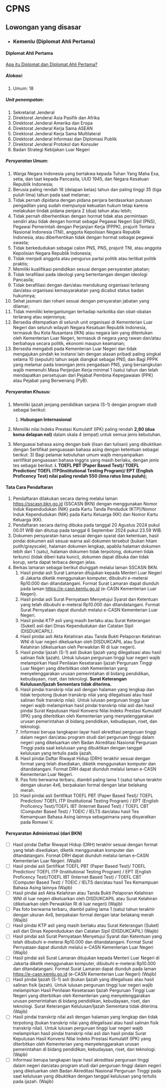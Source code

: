 # CPNS

## Lowongan yang disasar

- ### Kemenlu (Diplomat Ahli Pertama)

#### Diplomat Ahli Pertama

[Apa itu Diplomat dan Diplomat Ahli Pertama?](https://id.jobstreet.com/id/career-advice/article/diplomat-arti-tugas-jenjang-karir)

##### Alokasi:

   1. Umum: 18

##### Unit penempatan:

1. Sekretariat Jenderal
2. Direktorat Jenderal Asia Pasifik dan Afrika
3. Direktorat Jenderal Amerika dan Eropa
4. Direktorat Jenderal Kerja Sama ASEAN
5. Direktorat Jenderal Kerja Sama Multilateral
6. Direktorat Jenderal Informasi dan Diplomasi Publik
7. Direktorat Jenderal Protokol dan Konsuler
8. Badan Strategi Kebijakan Luar Negeri

##### Persyaratan Umum:

1. Warga Negara Indonesia yang bertakwa kepada Tuhan Yang Maha Esa, setia, dan taat kepada Pancasila, UUD 1945, dan Negara Kesatuan Republik Indonesia;
2. Berusia paling rendah 18 (delapan belas) tahun dan paling tinggi 35 (tiga puluh lima) tahun pada saat melamar;
3. Tidak pernah dipidana dengan pidana penjara berdasarkan putusan pengadilan yang sudah mempunyai kekuatan hukum tetap karena melakukan tindak pidana penjara 2 (dua) tahun atau lebih;
4. Tidak pernah diberhentikan dengan hormat tidak atas permintaan sendiri atau tidak dengan hormat sebagai Pegawai Negeri Sipil (PNS), Pegawai Pemerintah dengan Perjanjian Kerja (PPPK), prajurit Tentara Nasional Indonesia (TNI), anggota Kepolisian Negara Republik Indonesia, atau diberhentikan tidak dengan hormat sebagai pegawai swasta;
5. Tidak berkedudukan sebagai calon PNS, PNS, prajurit TNI, atau anggota Kepolisian Negara Republik Indonesia;
6. Tidak menjadi anggota atau pengurus partai politik atau terlibat politik praktis;
7. Memiliki kualifikasi pendidikan sesuai dengan persyaratan jabatan;
8. Tidak terafiliasi pada ideologi yang bertentangan dengan ideologi Pancasila;
9. Tidak berafiliasi dengan dan/atau mendukung organisasi terlarang dan/atau organisasi kemasyarakatan yang dicabut status badan hukumnya;
10. Sehat jasmani dan rohani sesuai dengan persyaratan jabatan yang dilamar;
11. Tidak memiliki ketergantungan terhadap narkotika dan obat-obatan terlarang atau sejenisnya;
12. Bersedia ditempatkan di seluruh unit organisasi di Kementerian Luar Negeri dan seluruh wilayah Negara Kesatuan Republik Indonesia, termasuk Ibu Kota Nusantara (IKN) atau negara lain yang ditentukan oleh Kementerian Luar Negeri, termasuk di negara yang rawan dan/atau berbahaya secara politik, ekonomi maupun keamanan;
13. Bersedia mengabdi pada Kementerian Luar Negeri dan tidak mengajukan pindah ke instansi lain dengan alasan pribadi paling singkat selama 10 (sepuluh) tahun sejak diangkat sebagai PNS; dan Bagi PPPK yang melamar pada lowongan jenis pengadaan PNS, yang bersangkutan wajib memenuhi Masa Perjanjian Kerja minimal 1 (satu) tahun dan telah mendapatkan persetujuan dari Pejabat Pembina Kepegawaian (PPK) atau Pejabat yang Berwenang (PyB).

##### Persyaratan Khusus:

 1. Memiliki ijazah jenjang pendidikan sarjana (S-1) dengan program studi sebagai berikut:
    1. **Hubungan Internasional**

 2. Memiliki nilai Indeks Prestasi Kumulatif (IPK) paling rendah **2,80 (dua koma delapan nol)** dalam skala 4 (empat) untuk semua jenis kebutuhan.

 3. Menguasai bahasa asing dengan baik (lisan dan tulisan) yang dibuktikan dengan Sertifikat penguasaan bahasa asing dengan ketentuan sebagai berikut:
    3) Bagi pelamar kebutuhan umum wajib menyampaikan sertifikat penguasaan bahasa Inggris yang masih berlaku, dengan jenis tes sebagai berikut:
        **i. TOEFL PBT (Paper Based Test)/ TOEFL Prediction/ TOEFL ITP(Institutional Testing Program)/ EPT (English Proficency Test) nilai paling rendah 550 (lima ratus lima puluh);**

#### Tata Cara Pendaftaran

1. Pendaftaran dilakukan secara daring melalui laman https://sscasn.bkn.go.id (SSCASN BKN) dengan menggunakan Nomor Induk Kependudukan (NIK) pada Kartu Tanda Penduduk (KTP)/Nomor Induk Kependudukan (NIK) pada Kartu Keluarga (KK) dan Nomor Kartu Keluarga (KK).
2. Pendaftaran secara daring dibuka pada tanggal 20 Agustus 2024 pukul 00.01 WIB dan ditutup pada tanggal 6 September 2024 pukul 23.59 WIB.
3. Dokumen persyaratan harus sesuai dengan syarat dan ketentuan, hasil pindai dokumen asli sesuai warna asli dokumen tersebut (bukan hitam putih/grayscale), halaman dokumen lengkap, apabila halaman dokumen lebih dari 1 (satu), halaman dokumen tidak terpotong, dokumen tidak terkunci (tidak diberi kata kunci), dokumen dapat dibuka dan tidak korup, serta dapat terbaca dengan jelas.
4. Berkas lamaran sebagai berikut diunggah melalui laman SSCASN BKN.
    1. Hasil pindai asli Surat Lamaran ditujukan kepada Menteri Luar Negeri di Jakarta diketik menggunakan komputer, dibubuhi e-meterai Rp10.000 dan ditandatangani. Format Surat Lamaran dapat diunduh pada laman https://e-casn.kemlu.go.id (e-CASN Kementerian Luar Negeri).
    2. Hasil pindai asli Surat Pernyataan Menyetujui Syarat dan Ketentuan yang telah dibubuhi e-meterai Rp10.000 dan ditandatangani. Format Surat Pernyataan dapat diunduh melalui e-CASN Kementerian Luar Negeri.
    3. Hasil pindai KTP asli yang masih berlaku atau Surat Keterangan (Suket) asli dari Dinas Kependudukan dan Catatan Sipil (DISDUKCAPIL).
    4. Hasil pindai asli Akta Kelahiran atau Tanda Bukti Pelaporan Kelahiran WNI di luar negeri dikeluarkan oleh DISDUKCAPIL atau Surat Kelahiran (dikeluarkan oleh Perwakilan RI di luar negeri).
    5. Hasil pindai Ijazah (S-1) asli (bukan Ijazah yang dilegalisasi atau hasil salinan fisik Ijazah). Untuk lulusan perguruan tinggi luar negeri wajib melampirkan Hasil Penilaian Kesetaraan Ijazah Perguruan Tinggi Luar Negeri yang diterbitkan oleh Kementerian yang menyelenggarakan urusan pemerintahan di bidang pendidikan, kebudayaan, riset, dan teknologi. **Surat Keterangan Kelulusan/Ijazah Sementara tidak diterima.**
    6. Hasil pindai transkrip nilai asli dengan halaman yang lengkap dan tidak terpotong (bukan transkrip nilai yang dilegalisasi atau hasil salinan fisik transkrip nilai). Untuk lulusan perguruan tinggi luar negeri wajib melampirkan hasil pindai transkrip nilai asli dan hasil pindai Surat Keputusan Hasil Konversi Nilai Indeks Prestasi Kumulatif (IPK) yang diterbitkan oleh Kementerian yang menyelenggarakan urusan pemerintahan di bidang pendidikan, kebudayaan, riset, dan teknologi.
    7. Informasi berupa tangkapan layar hasil akreditasi perguruan tinggi dalam negeri dan/atau program studi dari perguruan tinggi dalam negeri yang dikeluarkan oleh Badan Akreditasi Nasional Perguruan Tinggi pada saat kelulusan yang dibuktikan dengan tanggal kelulusan yang tertulis pada ijazah.
    8. Hasil pindai Daftar Riwayat Hidup (DRH) terakhir sesuai dengan format yang telah disediakan, diketik menggunakan komputer dan ditandatangani. Format DRH dapat diunduh melalui laman e-CASN Kementerian Luar Negeri.
    9. Pas foto berwarna terbaru, diambil paling lama 1 (satu) tahun terakhir dengan ukuran 4x6, berpakaian formal dengan latar belakang merah.
    10. Hasil pindai asli Sertifikat TOEFL PBT (Paper Based Test)/ TOEFL Prediction/ TOEFL ITP (Institutional Testing Program) / EPT (English Proficency Test)/TOEFL IBT (Internet Based Test) / TOEFL CBT (Computer Based Test) / TOEIC / IELTS dan/atau hasil Tes Kemampuan Bahasa Asing lainnya sebagaimana yang disyaratkan pada Romawi V.

#### Persyaratan Administrasi (dari BKN)

- [ ] Hasil pindai Daftar Riwayat Hidup (DRH) terakhir sesuai dengan format yang telah disediakan, diketik menggunakan komputer dan ditandatangani. Format DRH dapat diunduh melalui laman e-CASN Kementerian Luar Negeri. (Wajib)
- [ ] Hasil pindai asli Sertifikat TOEFL PBT (Paper Based Test)/ TOEFL Prediction/ TOEFL ITP (Institutional Testing Program) / EPT (English Proficency Test)/TOEFL IBT (Internet Based Test) / TOEFL CBT (Computer Based Test) / TOEIC / IELTS dan/atau hasil Tes Kemampuan Bahasa Asing lainnya (Wajib)
- [ ] Hasil pindai asli Akta Kelahiran atau Tanda Bukti Pelaporan Kelahiran WNI di luar negeri dikeluarkan oleh DISDUKCAPIL atau Surat Kelahiran (dikeluarkan oleh Perwakilan RI di luar negeri) (Wajib)
- [ ] Pas foto berwarna terbaru, diambil paling lama 1 (satu) tahun terakhir dengan ukuran 4x6, berpakaian formal dengan latar belakang merah (Wajib)
- [ ] Hasil pindai KTP asli yang masih berlaku atau Surat Keterangan (Suket) asli dari Dinas Kependudukan dan Catatan Sipil (DISDUKCAPIL) (Wajib)
- [ ] Hasil pindai asli Surat Pernyataan Menyetujui Syarat dan Ketentuan yang telah dibubuhi e-meterai Rp10.000 dan ditandatangani. Format Surat Pernyataan dapat diunduh melalui e-CASN Kementerian Luar Negeri (Wajib)
- [ ] Hasil pindai asli Surat Lamaran ditujukan kepada Menteri Luar Negeri di Jakarta diketik menggunakan komputer, dibubuhi e-meterai Rp10.000 dan ditandatangani. Format Surat Lamaran dapat diunduh pada laman https://e-casn.kemlu.go.id (e-CASN Kementerian Luar Negeri) (Wajib)
- [ ] Hasil pindai Ijazah (S-1) asli (bukan Ijazah yang dilegalisasi atau hasil salinan fisik Ijazah). Untuk lulusan perguruan tinggi luar negeri wajib melampirkan Hasil Penilaian Kesetaraan Ijazah Perguruan Tinggi Luar Negeri yang diterbitkan oleh Kementerian yang menyelenggarakan urusan pemerintahan di bidang pendidikan, kebudayaan, riset, dan teknologi. Surat Keterangan Kelulusan/Ijazah Sementara tidak diterima. (Wajib)
- [ ] Hasil pindai transkrip nilai asli dengan halaman yang lengkap dan tidak terpotong (bukan transkrip nilai yang dilegalisasi atau hasil salinan fisik transkrip nilai). Untuk lulusan perguruan tinggi luar negeri wajib melampirkan hasil pindai transkrip nilai asli dan hasil pindai Surat Keputusan Hasil Konversi Nilai Indeks Prestasi Kumulatif (IPK) yang diterbitkan oleh Kementerian yang menyelenggarakan urusan pemerintahan di bidang pendidikan, kebudayaan, riset, dan teknologi. (Wajib)
- [ ] Informasi berupa tangkapan layar hasil akreditasi perguruan tinggi dalam negeri dan/atau program studi dari perguruan tinggi dalam negeri yang dikeluarkan oleh Badan Akreditasi Nasional Perguruan Tinggi pada saat kelulusan yang dibuktikan dengan tanggal kelulusan yang tertulis pada ijazah. (Wajib)